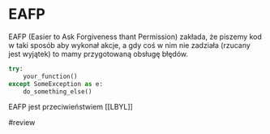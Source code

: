 # EAFP

EAFP (Easier to Ask Forgiveness thant Permission) zakłada, że piszemy kod w taki sposób aby wykonał akcje, a gdy coś w nim nie zadziała (rzucany jest wyjątek) to mamy przygotowaną obsługę błędów.

``` python
try:
	your_function()
except SomeException as e:
	do_something_else()
```

EAFP jest przeciwieństwiem [[LBYL]]



#review